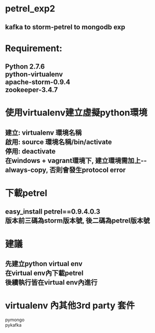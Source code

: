 # petrel_exp2
kafka to storm-petrel to mongodb exp
---
# Requirement:
Python 2.7.6  
python-virtualenv  
apache-storm-0.9.4  
zookeeper-3.4.7  
---
# 使用virtualenv建立虛擬python環境
建立: virtualenv 環境名稱  
啟用: source 環境名稱/bin/activate  
停用: deactivate  
在windows + vagrant環境下, 建立環境需加上--always-copy, 否則會發生protocol error  
---
# 下載petrel
easy_install petrel==0.9.4.0.3  
版本前三碼為storm版本號, 後二碼為petrel版本號  
---
# 建議
先建立python virtual env  
在virtual env內下載petrel  
後續執行皆在virtual env內進行  
---
# virtualenv 內其他3rd party 套件
pymongo  
pykafka  